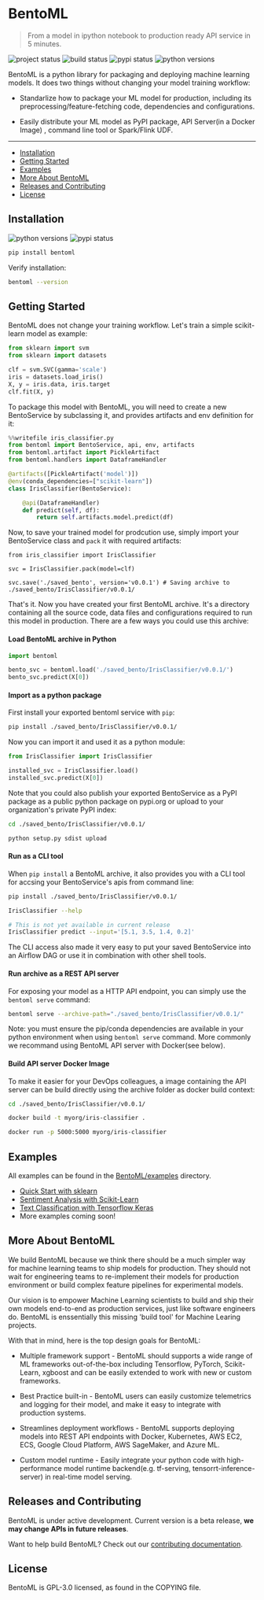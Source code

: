 # BentoML
> From a model in ipython notebook to production ready API service in 5 minutes.

![project status](https://www.repostatus.org/badges/latest/active.svg)
![build status](https://travis-ci.org/bentoml/BentoML.svg?branch=master)
![pypi status](https://img.shields.io/pypi/v/bentoml.svg)
![python versions](https://img.shields.io/pypi/pyversions/bentoml.svg)


BentoML is a python library for packaging and deploying machine learning models.
It does two things without changing your model training workflow:

* Standarlize how to package your ML model for production, including its
  preprocessing/feature-fetching code, dependencies and configurations.

* Easily distribute your ML model as PyPI package, API Server(in a Docker Image)
  , command line tool or Spark/Flink UDF.

---

- [Installation](#installation)
- [Getting Started](#getting-started)
- [Examples](#examples)
- [More About BentoML](#more-about-bentoml)
- [Releases and Contributing](#releases-and-contributing)
- [License](#license)


## Installation

![python versions](https://img.shields.io/pypi/pyversions/bentoml.svg)
![pypi status](https://img.shields.io/pypi/v/bentoml.svg)

```python
pip install bentoml
```

Verify installation:

```bash
bentoml --version
```


## Getting Started

BentoML does not change your training workflow. Let's train a simple
scikit-learn model as example:

```python
from sklearn import svm
from sklearn import datasets

clf = svm.SVC(gamma='scale')
iris = datasets.load_iris()
X, y = iris.data, iris.target
clf.fit(X, y)
```

To package this model with BentoML, you will need to create a new BentoService
by subclassing it, and provides artifacts and env definition for it:

```python
%%writefile iris_classifier.py
from bentoml import BentoService, api, env, artifacts
from bentoml.artifact import PickleArtifact
from bentoml.handlers import DataframeHandler

@artifacts([PickleArtifact('model')])
@env(conda_dependencies=["scikit-learn"])
class IrisClassifier(BentoService):

    @api(DataframeHandler)
    def predict(self, df):
        return self.artifacts.model.predict(df)
```

Now, to save your trained model for prodcution use, simply import your
BentoService class and `pack` it with required artifacts:

```
from iris_classifier import IrisClassifier

svc = IrisClassifier.pack(model=clf)

svc.save('./saved_bento', version='v0.0.1') # Saving archive to ./saved_bento/IrisClassifier/v0.0.1/
```

That's it. Now you have created your first BentoML archive. It's a directory
containing all the source code, data files and configurations required to run
this model in production. There are a few ways you could use this archive:


#### Load BentoML archive in Python

```python
import bentoml

bento_svc = bentoml.load('./saved_bento/IrisClassifier/v0.0.1/')
bento_svc.predict(X[0])
```

#### Import as a python package

First install your exported bentoml service with `pip`:

```bash
pip install ./saved_bento/IrisClassifier/v0.0.1/
```

Now you can import it and used it as a python module:
```python
from IrisClassifier import IrisClassifier

installed_svc = IrisClassifier.load()
installed_svc.predict(X[0])
```

Note that you could also publish your exported BentoService as a PyPI package as
a public python package on pypi.org or upload to your organization's private
PyPI index:

```bash
cd ./saved_bento/IrisClassifier/v0.0.1/

python setup.py sdist upload
```

#### Run as a CLI tool

When `pip install` a BentoML archive, it also provides you with a CLI tool for
accsing your BentoService's apis from command line:
```bash
pip install ./saved_bento/IrisClassifier/v0.0.1/

IrisClassifier --help

# This is not yet available in current release
IrisClassifier predict --input='[5.1, 3.5, 1.4, 0.2]'
```

The CLI access also made it very easy to put your saved BentoService into an
Airflow DAG or use it in combination with other shell tools.

#### Run archive as a REST API server

For exposing your model as a HTTP API endpoint, you can simply use the `bentoml
serve` command:

```bash
bentoml serve --archive-path="./saved_bento/IrisClassifier/v0.0.1/"
```

Note: you must ensure the pip/conda dependencies are available in your python
environment when using `bentoml serve` command. More commonly we recommand using
BentoML API server with Docker(see below).

#### Build API server Docker Image

To make it easier for your DevOps colleagues, a image containing the API server
can be build directly using the archive folder as docker build context:

```bash
cd ./saved_bento/IrisClassifier/v0.0.1/

docker build -t myorg/iris-classifier .

docker run -p 5000:5000 myorg/iris-classifier
```


## Examples

All examples can be found in the
[BentoML/examples](https://github.com/bentoml/BentoML/tree/master/examples)
directory.

- [Quick Start with sklearn](https://github.com/bentoml/BentoML/blob/master/examples/quick-start/main.py)
- [Sentiment Analysis with Scikit-Learn](https://github.com/bentoml/BentoML/blob/master/examples/sklearn-sentiment-clf/sklearn-sentiment-clf.ipynb)
- [Text Classification with Tensorflow Keras](https://github.com/bentoml/BentoML/blob/master/examples/tf-keras-text-classification/tf-keras-text-classification.ipynb)
- More examples coming soon!


## More About BentoML

We build BentoML because we think there should be a much simpler way for machine
learning teams to ship models for production. They should not wait for
engineering teams to re-implement their models for production environment or
build complex feature pipelines for experimental models.

Our vision is to empower Machine Learning scientists to build and ship their own
models end-to-end as production services, just like software engineers do.
BentoML is enssentially this missing 'build tool' for Machine Learing projects.

With that in mind, here is the top design goals for BentoML:

* Multiple framework support - BentoML should supports a wide range of ML
frameworks out-of-the-box including Tensorflow, PyTorch, Scikit-Learn, xgboost
and can be easily extended to work with new or custom frameworks.

* Best Practice built-in - BentoML users can easily customize telemetrics and
logging for their model, and make it easy to integrate with production systems.

* Streamlines deployment workflows - BentoML supports deploying models into REST
API endpoints with Docker, Kubernetes, AWS EC2, ECS, Google Cloud Platform, AWS
SageMaker, and Azure ML.

* Custom model runtime - Easily integrate your python code with high-performance
model runtime backend(e.g. tf-serving, tensorrt-inference-server) in real-time
model serving.



## Releases and Contributing

BentoML is under active development. Current version is a beta release, **we may
change APIs in future releases**.

Want to help build BentoML? Check out our
[contributing documentation](https://github.com/bentoml/BentoML/blob/master/CONTRIBUTING.md).



## License

BentoML is GPL-3.0 licensed, as found in the COPYING file.

